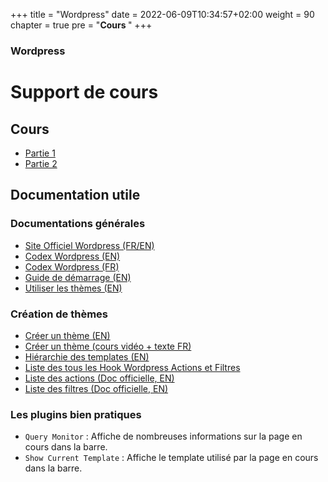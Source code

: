 +++
title = "Wordpress"
date = 2022-06-09T10:34:57+02:00
weight = 90
chapter = true
pre = "<b>Cours </b>"
+++

### Wordpress

# Support de cours

## Cours
- [Partie 1](/cours-wordpress/cours-1-wp.pdf)
- [Partie 2](/cours-wordpress/cours-2-wp.pdf)

## Documentation utile

### Documentations générales
- <a href="https://wordpress.org/" target="_blank">Site Officiel Wordpress (FR/EN)</a>
- <a href="https://codex.wordpress.org/Main_Page" target="_blank">Codex Wordpress (EN)</a>
- <a href="https://codex.wordpress.org/fr:Accueil" target="_blank">Codex Wordpress (FR)</a>
- <a href="https://wordpress.org/support/category/getting-started/" target="_blank">Guide de démarrage (EN)</a>
- <a href="https://wordpress.org/support/article/using-themes/" target="_blank">Utiliser les thèmes (EN)</a>

### Création de thèmes
- <a href="https://developer.wordpress.org/themes/" target="_blank">Créer un thème (EN)</a>
- <a href="https://grafikart.fr/tutoriels/wordpress-creation-theme-1254" target="_blank">Créer un thème (cours vidéo + texte FR)</a>
- <a href="https://wphierarchy.com/" target="_blank">Hiérarchie des templates (EN)</a>
- <a href="https://adambrown.info/p/wp_hooks/hook" target="_blank">Liste des tous les Hook Wordpress Actions et Filtres</a>
- <a href="https://codex.wordpress.org/Plugin_API/Action_Reference" target="_blank">Liste des actions (Doc officielle, EN)</a>
- <a href="https://codex.wordpress.org/Plugin_API/Filter_Reference" target="_blank">Liste des filtres (Doc officielle, EN)</a>

### Les plugins bien pratiques
- `Query Monitor` : Affiche de nombreuses informations sur la page en cours dans la barre.
- `Show Current Template` : Affiche le template utilisé par la page en cours dans la barre.